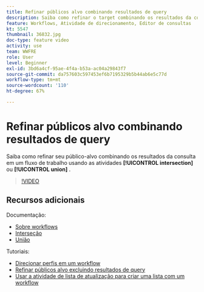 ```yaml
---
title: Refinar públicos alvo combinando resultados de query
description: Saiba como refinar o target combinando os resultados da consulta em um fluxo de trabalho usando a intersecção ou as atividades de união.
feature: Workflows, Atividade de direcionamento, Editor de consultas
kt: 5547
thumbnail: 36832.jpg
doc-type: feature video
activity: use
team: WWFRE
role: User
level: Beginner
exl-id: 3bd6a4cf-95ae-4f4a-b53a-ac04a29843f7
source-git-commit: da757603c597453ef6b7195329b5b44ab6e5c77d
workflow-type: tm+mt
source-wordcount: '110'
ht-degree: 67%

---
```


# Refinar públicos alvo combinando resultados de query

Saiba como refinar seu público-alvo combinando os resultados da consulta em um fluxo de trabalho usando as atividades **[!UICONTROL intersection]** ou **[!UICONTROL union]** .

>[!VIDEO](https://video.tv.adobe.com/v/36832?quality=12)

## Recursos adicionais

Documentação:

* [Sobre workflows](https://experienceleague.adobe.com/docs/campaign-classic/using/automating-with-workflows/introduction/about-workflows.html?lang=pt-BR)
* [Interseção](https://experienceleague.adobe.com/docs/campaign-classic/using/automating-with-workflows/targeting-activities/intersection.html)
* [União](https://experienceleague.adobe.com/docs/campaign-classic/using/automating-with-workflows/targeting-activities/union.html)

Tutoriais:

* [Direcionar perfis em um workflow](/help/getting-started/targeting-profiles-in-a-workflow.md)
* [Refinar públicos alvo excluindo resultados de query](/help/automating-with-workflows/refining-targets-by-excluding-query-results.md)
* [Usar a atividade de lista de atualização para criar uma lista com um workflow](/help/automating-with-workflows/using-the-update-list-activity.md)
